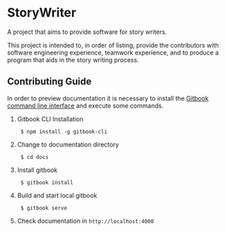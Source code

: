 # StoryWriter
A project that aims to provide software for story writers.

This project is intended to, in order of listing, provide the contributors with software engineering experience, teamwork experience, and to produce a program that aids in the story writing process.

## Contributing Guide

In order to preview documentation it is necessary to install the
[Gitbook command line interface](https://www.npmjs.com/package/gitbook-cli) and execute some commands.

1. Gitbook CLI Installation

        $ npm install -g gitbook-cli

2. Change to documentation directory

        $ cd docs

3. Install gitbook

        $ gitbook install

4. Build and start local gitbook

        $ gitbook serve

5. Check documentation in `http://localhost:4000`
